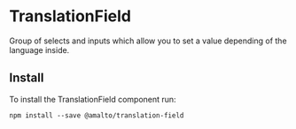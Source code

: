 # TranslationField

Group of selects and inputs which allow you to set a value depending of the language inside.

## Install
To install the TranslationField component run:
```terminal
npm install --save @amalto/translation-field
```